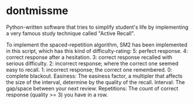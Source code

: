 # dontmissme
Python-written software that tries to simplify student's life by implementing a very famous study technique called "Active Recall".

To implement the spaced-repetition algorithm, SM2 has been implemented in this script, which has this kind of difficulty-rating:
    5: perfect response.
    4: correct response after a hesitation.
    3: correct response recalled with serious difficulty.
    2: incorrect response; where the correct one seemed easy to recall.
    1: incorrect response; the correct one remembered.
    0: complete blackout.
    Easiness: The easiness factor, a multipler that affects the size of the interval, determine by the quality of the recall.
    Interval: The gap/space between your next review.
    Repetitions: The count of correct response (quality >= 3) you have in a row.
